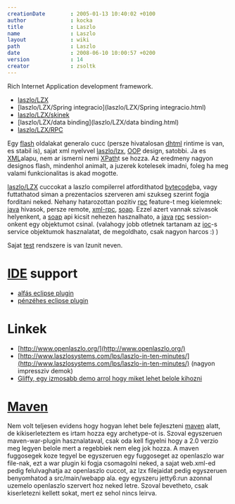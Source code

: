 ```yaml
---
creationDate        : 2005-01-13 10:40:02 +0100 
author              : kocka 
title               : Laszlo 
name                : Laszlo 
layout              : wiki 
path                : Laszlo 
date                : 2008-06-10 10:00:57 +0200 
version             : 14 
creator             : zsoltk 
---
```

Rich Internet Application development framework.


-   [laszlo/LZX](laszlo/LZX.html)
-   [laszlo/LZX/Spring integracio](laszlo/LZX/Spring integracio.html)
-   [laszlo/LZX/skinek](laszlo/LZX/skinek.html)
-   [laszlo/LZX/data binding](laszlo/LZX/data binding.html)
-   [laszlo/LZX/RPC](laszlo/LZX/RPC.html)



Egy [flash](flash.html) oldalakat generalo cucc (persze hivatalosan [dhtml](Missing.html) rintime is van, es stabil is), sajat xml nyelvvel [laszlo/lzx](laszlo/LZX.html), [OOP](oop.html) design, satobbi. Ja es [XML](XML.html)alapu, nem ar ismerni nemi [XPath](XPath.html)t se hozza. Az eredmeny nagyon designos flash, mindenhol animalt, a juzerek kotelesek imadni, foleg ha meg valami funkcionalitas is akad mogotte.

[laszlo/LZX](laszlo/LZX.html) cuccokat a laszlo compilerrel atfordithatod [bytecode](bytecode.html)ba, vagy futtathatod siman a prezentacios szerveren ami szukseg szerint fogja forditani neked. Nehany hatarozottan pozitiv [rpc](RPC.html) feature-t meg kielemnek: [java](java.html) hivasok, persze remote, [xml-rpc](xml-rpc.html), [soap](SOAP.html). Ezzel azert vannak szivasok helyenkent, a [soap](SOAP.html) api kicsit nehezen hasznalhato, a [java](java.html) [rpc](RPC.html) session-onkent egy objektumot csinal. (valahogy jobb otletnek tartanam az [ioc](ioc.html)-s service objektumok hasznalatat, de megoldhato, csak nagyon harcos :) )



Sajat [test](test.html) rendszere is van lzunit neven.

# [IDE](IDE.html) support

*   [alfás eclipse plugin](http://www.syte.ch/en/laszlo.xml)
*   [pénzéhes eclipse plugin](http://www.spket.com/laszlo.html)

# Linkek

*   [http://www.openlaszlo.org/](http://www.openlaszlo.org/)
*   [http://www.laszlosystems.com/lps/laszlo-in-ten-minutes/](http://www.laszlosystems.com/lps/laszlo-in-ten-minutes/) (nagyon impressziv demok)
*   [Gliffy, egy izmosabb demo arrol hogy miket lehet belole kihozni](http://www.gliffy.com/gliffy/)

# [Maven](maven.html)

Nem volt teljesen evidens hogy hogyan lehet bele fejleszteni [maven](maven.html) alatt, de kikiserleteztem es irtam hozza egy archetype-ot is. Szoval egyszeruen maven-war-plugin hasznalataval, csak oda kell figyelni hogy a 2.0 verzio meg legyen belole mert a regebbiek nem eleg jok hozza. A maven fuggosegek koze tegyel be egyszeruen egy fuggoseget az openlaszlo war file-nak, ezt a war plugin ki fogja csomagolni neked, a sajat web.xml-ed pedig felulvaghatja az openlaszlo cuccot, az lzx filejaidat pedig egyszeruen benyomhatod a src/main/webapp ala. egy egyszeru jetty6:run azonnal uzemelo openlaszlo szervert hoz neked letre. Szoval bevetheto, csak kiserletezni kellett sokat, mert ez sehol nincs leirva.




